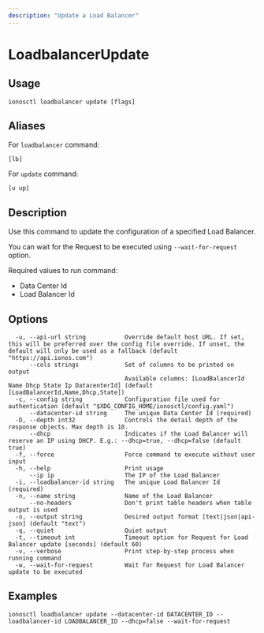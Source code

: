 ```yaml
---
description: "Update a Load Balancer"
---
```


# LoadbalancerUpdate

## Usage

```text
ionosctl loadbalancer update [flags]
```

## Aliases

For `loadbalancer` command:

```text
[lb]
```

For `update` command:

```text
[u up]
```

## Description

Use this command to update the configuration of a specified Load Balancer.

You can wait for the Request to be executed using `--wait-for-request` option.

Required values to run command:

* Data Center Id
* Load Balancer Id

## Options

```text
  -u, --api-url string           Override default host URL. If set, this will be preferred over the config file override. If unset, the default will only be used as a fallback (default "https://api.ionos.com")
      --cols strings             Set of columns to be printed on output 
                                 Available columns: [LoadBalancerId Name Dhcp State Ip DatacenterId] (default [LoadBalancerId,Name,Dhcp,State])
  -c, --config string            Configuration file used for authentication (default "$XDG_CONFIG_HOME/ionosctl/config.yaml")
      --datacenter-id string     The unique Data Center Id (required)
  -D, --depth int32              Controls the detail depth of the response objects. Max depth is 10.
      --dhcp                     Indicates if the Load Balancer will reserve an IP using DHCP. E.g.: --dhcp=true, --dhcp=false (default true)
  -f, --force                    Force command to execute without user input
  -h, --help                     Print usage
      --ip ip                    The IP of the Load Balancer
  -i, --loadbalancer-id string   The unique Load Balancer Id (required)
  -n, --name string              Name of the Load Balancer
      --no-headers               Don't print table headers when table output is used
  -o, --output string            Desired output format [text|json|api-json] (default "text")
  -q, --quiet                    Quiet output
  -t, --timeout int              Timeout option for Request for Load Balancer update [seconds] (default 60)
  -v, --verbose                  Print step-by-step process when running command
  -w, --wait-for-request         Wait for Request for Load Balancer update to be executed
```

## Examples

```text
ionosctl loadbalancer update --datacenter-id DATACENTER_ID --loadbalancer-id LOADBALANCER_ID --dhcp=false --wait-for-request
```

